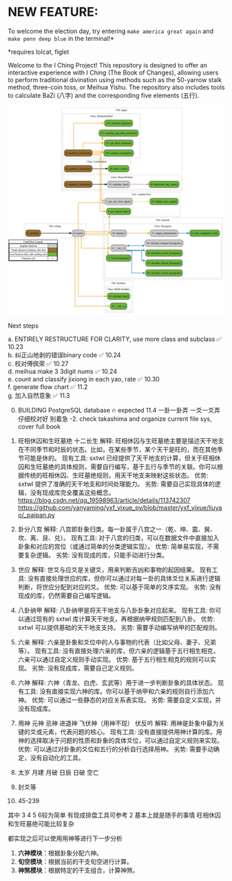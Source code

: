 # NEW FEATURE:

To welcome the election day, try entering `make america great again` and `make penn deep blue` in the terminal!*

*requires lolcat, figlet

Welcome to the I Ching Project! This repository is designed to offer an interactive experience with I Ching (The Book of Changes), 
allowing users to perform traditional divination using methods such as the 50-yarrow stalk method, three-coin toss, or Meihua Yishu. 
The repository also includes tools to calculate BaZi (八字) and the corresponding five elements (五行).

![Project Structure](flowchart.png)

Next steps

a. ENTIRELY RESTRUCTURE FOR CLARITY, use more class and subclass ✅ 10.23  
b. 纠正山地剥的错误binary code ✅ 10.24  
c. 校对傅佩荣 ✅ 10.27  
d. meihua make 3 3digit nums ✅ 10.24  
e. count and classify jixiong in each yao, rate ✅ 10.30  
f. generate flow chart ✅ 11.2  
g. 加入自然意象 ✅ 11.3  

0. BUILDING PostgreSQL database 🔥 expected 11.4
一卦一卦弄 一爻一爻弄 仔细校对好 别着急
-2. check takashima and organize current file sys, cover full book

1. 旺相休囚和生旺墓绝 十二长生
解释: 旺相休囚与生旺墓绝主要是描述天干地支在不同季节和时辰的状态。比如，在某些季节，某个天干是旺的，而在其他季节可能是休的。
现有工具: sxtwl 已经提供了天干地支的计算，但关于旺相休囚和生旺墓绝的具体规则，需要自行编写，基于五行与季节的关联。你可以根据传统的旺相休囚、生旺墓绝规则，用天干地支来映射这些状态。
优势: sxtwl 提供了准确的天干地支和时间处理能力。
劣势: 需要自己实现具体的逻辑，没有现成库完全覆盖这些概念。
https://blog.csdn.net/qq_19598963/article/details/113742307
https://github.com/yanyaming/yxf_yixue_py/blob/master/yxf_yixue/liuyao/_paipan.py

2. 卦分八宫
解释: 八宫即卦象归类。每一卦属于八宫之一（乾、坤、震、巽、坎、离、艮、兑）。
现有工具: 对于八宫的归类，可以在数据文件中直接加入卦象和对应的宫位（或通过简单的分类逻辑实现）。
优势: 简单易实现，不需要复杂逻辑。
劣势: 没有现成的库，只能手动进行分类。

3. 世应
解释: 世爻与应爻是关键爻，用来判断吉凶和事物的起因结果。
现有工具: 没有直接处理世应的库，但你可以通过对每一卦的具体爻位关系进行逻辑判断，将世应分配到对应的爻。
优势: 可以基于简单的爻序实现。
劣势: 没有现成的库，仍然需要自己编写逻辑。

4. 八卦纳甲
解释: 八卦纳甲是将天干地支与八卦卦象对应起来。
现有工具: 你可以通过现有的 sxtwl 库计算天干地支，再根据纳甲规则匹配到八卦。
优势: sxtwl 可以提供基础的天干地支支持。
劣势: 需要手动编写纳甲的匹配规则。

5. 六亲
解释: 六亲是卦象和爻位中的人与事物的代表（比如父母、妻子、兄弟等）。
现有工具: 没有直接处理六亲的库，但六亲的逻辑基于五行相生相克，六亲可以通过自定义规则手动实现。
优势: 基于五行相生相克的规则可以实现。
劣势: 没有现成库，需要自己定义规则。

6. 六神
解释: 六神（青龙、白虎、玄武等）用于进一步判断卦象的具体状态。
现有工具: 没有直接实现六神的库。你可以基于纳甲和六亲的规则自行添加六神。
优势: 可以通过一些静态的对应关系表实现。
劣势: 需要自定义实现，并没有现成库。

7. 用神 元神 忌神 进退神 飞伏神（用神不现） 伏反吟
解释: 用神是卦象中最为关键的爻或元素，代表问题的核心。
现有工具: 没有直接提供用神计算的库。用神的选择取决于问题的性质和卦象的具体爻位，可以通过自定义规则来实现。
优势: 可以通过对卦象的爻位和五行的分析自行选择用神。
劣势: 需要手动确定，没有自动化的工具。

8. 太岁 月建 月破 日辰 日破 空亡
9. 封爻等
10. 45-239

其中 3 4 5 6较为简单 有现成排盘工具可参考
2 基本上就是随手的事情
旺相休囚和生旺墓绝可能比较复杂

都实现之后可以使用用神等进行下一步分析

1. **六神模块**：根据卦象分配六神。
2. **旬空模块**：根据当前的干支旬空进行计算。
3. **神煞模块**：根据特定的干支组合，计算神煞。